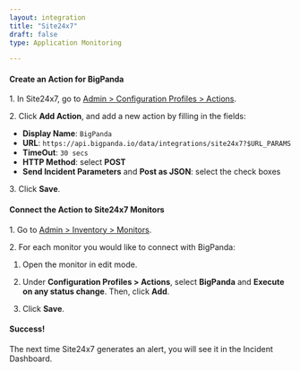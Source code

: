 ```yaml
---
layout: integration
title: "Site24x7"
draft: false
type: Application Monitoring

---
```


#### Create an Action for BigPanda

1\. In Site24x7, go to [Admin > Configuration Profiles > Actions](https://www.site24x7.com/app/client#/admin/configuration-profiles/actions).

2\. Click **Add Action**, and add a new action by filling in the fields:

* **Display Name**: `BigPanda`
* **URL**: `https://api.bigpanda.io/data/integrations/site24x7?$URL_PARAMS`
* **TimeOut**: `30 secs`
* **HTTP Method**: select **POST**
* **Send Incident Parameters** and **Post as JSON**: select the check boxes

3\. Click **Save**.

<!-- section-separator -->

#### Connect the Action to Site24x7 Monitors

1\. Go to [Admin > Inventory > Monitors](https://www.site24x7.com/app/client#/admin/inventory/monitors).

2\. For each monitor you would like to connect with BigPanda:

  1. Open the monitor in edit mode.

  2. Under **Configuration Profiles > Actions**, select **BigPanda** and **Execute on any status change**. Then, click **Add**. 

  3. Click **Save**.


<!-- section-separator -->

#### Success!

The next time Site24x7 generates an alert, you will see it in the Incident Dashboard.
